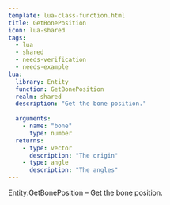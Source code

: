 ```yaml
---
template: lua-class-function.html
title: GetBonePosition
icon: lua-shared
tags:
  - lua
  - shared
  - needs-verification
  - needs-example
lua:
  library: Entity
  function: GetBonePosition
  realm: shared
  description: "Get the bone position."
  
  arguments:
    - name: "bone"
      type: number
  returns:
    - type: vector
      description: "The origin"
    - type: angle
      description: "The angles"
---
```


<div class="lua__search__keywords">
Entity:GetBonePosition &#x2013; Get the bone position.
</div>
